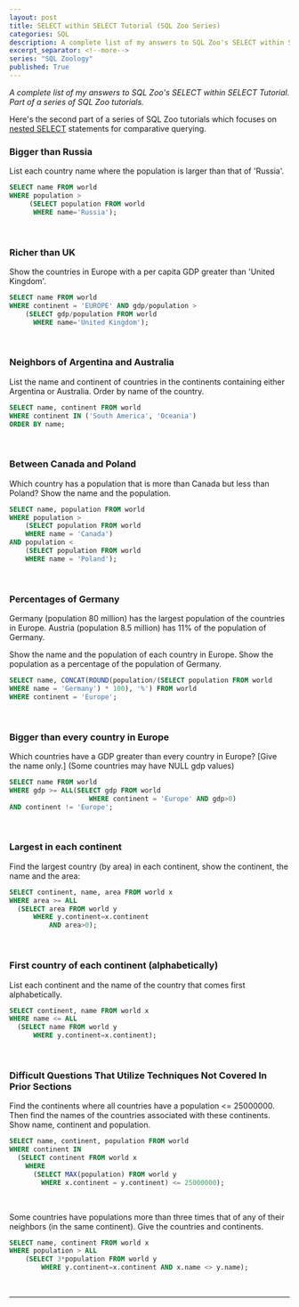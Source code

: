 ```yaml
---
layout: post
title: SELECT within SELECT Tutorial (SQL Zoo Series)
categories: SQL
description: A complete list of my answers to SQL Zoo's SELECT within SELECT Tutorial.  Part of a series of SQL Zoo tutorials.
excerpt_separator: <!--more-->
series: "SQL Zoology"
published: True
---
```

*A complete list of my answers to SQL Zoo's SELECT within SELECT Tutorial.  Part of a series of SQL Zoo tutorials.*

<!--more-->

Here's the second part of a series of SQL Zoo tutorials which focuses on [nested SELECT](https://sqlzoo.net/wiki/SELECT_within_SELECT_Tutorial) statements for comparative querying.
<br>
### Bigger than Russia
List each country name where the population is larger than that of 'Russia'.

```sql
SELECT name FROM world
WHERE population >
     (SELECT population FROM world
      WHERE name='Russia');
```
<br>

### Richer than UK
Show the countries in Europe with a per capita GDP greater than 'United Kingdom'.

```sql
SELECT name FROM world
WHERE continent = 'EUROPE' AND gdp/population >
    (SELECT gdp/population FROM world
      WHERE name='United Kingdom');
```
<br>

### Neighbors of Argentina and Australia

List the name and continent of countries in the continents containing either Argentina or Australia. Order by name of the country.

```sql
SELECT name, continent FROM world
WHERE continent IN ('South America', 'Oceania')
ORDER BY name;
```
<br>

### Between Canada and Poland

Which country has a population that is more than Canada but less than Poland? Show the name and the population.

```sql
SELECT name, population FROM world
WHERE population >
    (SELECT population FROM world
    WHERE name = 'Canada')
AND population <
    (SELECT population FROM world
    WHERE name = 'Poland');
```
<br>

### Percentages of Germany

Germany (population 80 million) has the largest population of the countries in Europe. Austria (population 8.5 million) has 11% of the population of Germany.

Show the name and the population of each country in Europe. Show the population as a percentage of the population of Germany.

```sql
SELECT name, CONCAT(ROUND(population/(SELECT population FROM world
WHERE name = 'Germany') * 100), '%') FROM world
WHERE continent = 'Europe';
```
<br>

### Bigger than every country in Europe

Which countries have a GDP greater than every country in Europe? [Give the name only.] (Some countries may have NULL gdp values)

```sql
SELECT name FROM world
WHERE gdp >= ALL(SELECT gdp FROM world
                    WHERE continent = 'Europe' AND gdp>0)
AND continent != 'Europe';
```
<br>

### Largest in each continent

Find the largest country (by area) in each continent, show the continent, the name and the area:

```sql
SELECT continent, name, area FROM world x
WHERE area >= ALL
  (SELECT area FROM world y
      WHERE y.continent=x.continent
          AND area>0);
```
<br>

### First country of each continent (alphabetically)

List each continent and the name of the country that comes first alphabetically.

```sql
SELECT continent, name FROM world x
WHERE name <= ALL
  (SELECT name FROM world y
      WHERE y.continent=x.continent);
```
<br>

### Difficult Questions That Utilize Techniques Not Covered In Prior Sections

Find the continents where all countries have a population <= 25000000. Then find the names of the countries associated with these continents. Show name, continent and population.

```sql
SELECT name, continent, population FROM world
WHERE continent IN
  (SELECT continent FROM world x
    WHERE
      (SELECT MAX(population) FROM world y
        WHERE x.continent = y.continent) <= 25000000);
```
<br>

Some countries have populations more than three times that of any of their neighbors (in the same continent). Give the countries and continents.

```sql
SELECT name, continent FROM world x
WHERE population > ALL
	(SELECT 3*population FROM world y
		WHERE y.continent=x.continent AND x.name <> y.name);
```
<br>

---
